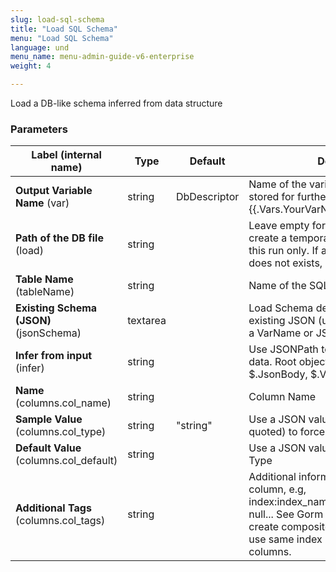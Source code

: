 ```yaml
---
slug: load-sql-schema
title: "Load SQL Schema"
menu: "Load SQL Schema"
language: und
menu_name: menu-admin-guide-v6-enterprise
weight: 4

---
```


 Load a DB-like schema inferred from data structure

### Parameters
|Label (internal name)|Type|Default|Description|
|---|---|---|---|
|**Output Variable Name** (var)|string|DbDescriptor|Name of the variable where schema is stored for further usage. Use {{.Vars.YourVarName}} in next steps|
|**Path of the DB file** (load)|string|<no value>|Leave empty for an ephemeral DB, it will create a temporary file that will last for this run only. If a path is specified but does not exists, a new DB is created.|
|**Table Name** (tableName)|string|<no value>|Name of the SQL table|
|**Existing Schema (JSON)** (jsonSchema)|textarea|<no value>|Load Schema description from an existing JSON (use Go template to target a VarName or JSONBody)|
|**Infer from input** (infer)|string||Use JSONPath to evaluate incoming data. Root object ($) contains $.JsonBody, $.Vars and $.Input|
|**Name** (columns.col_name)|string|<no value>|Column Name|
|**Sample Value** (columns.col_type)|string|"string"|Use a JSON value (e.g. strings are quoted) to force type detection|
|**Default Value** (columns.col_default)|string|<no value>|Use a JSON value similar to the Sample Type|
|**Additional Tags** (columns.col_tags)|string|<no value>|Additional information for the SQL column, e.g, index:index_name,unique;primaryKey;not null... See Gorm models definition. To create composite indexes (or uniques) use same index name in multiple columns.|





